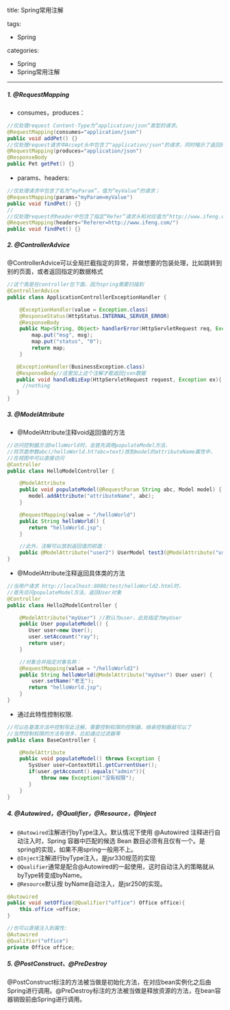 title: Spring常用注解

tags:
  - Spring

categories:
  - Spring
  - Spring常用注解

---
##### 1. @RequestMapping
- consumes，produces：

```java
//仅处理request Content-Type为“application/json”类型的请求。
@RequestMapping(consumes="application/json")
public void addPet() {}
//仅处理request请求中Accept头中包含了"application/json"的请求，同时暗示了返回的内容类型为application/json;
@RequestMapping(produces="application/json")
@ResponseBody
public Pet getPet() {}
```
<!--more-->
- params、headers:

```java
//仅处理请求中包含了名为“myParam”，值为“myValue”的请求；
@RequestMapping(params="myParam=myValue")
public void findPet() {}
//
//仅处理request的header中包含了指定“Refer”请求头和对应值为“http://www.ifeng.com/”的请求；
@RequestMapping(headers="Referer=http://www.ifeng.com/")
public void findPet() {}
```

##### 2. @ControllerAdvice
@ControllerAdvice可以全局拦截指定的异常，并做想要的包装处理，比如跳转到别的页面，或者返回指定的数据格式

```java
//这个类是在controller包下面，因为spring需要扫描到
@ControllerAdvice
public class ApplicationControllerExceptionHandler {

    @ExceptionHandler(value = Exception.class)
    @ResponseStatus(HttpStatus.INTERNAL_SERVER_ERROR)
    @ResponseBody
    public Map<String, Object> handlerError(HttpServletRequest req, Exception e) {
        map.put("msg", msg);
        map.put("status", "0");
        return map;
    }

   @ExceptionHandler(BusinessException.class)  
   @ResponseBody//这里加上这个注解才能返回json数据
   public void handleBizExp(HttpServletRequest request, Exception ex){
     //nothing
   }  
}
```
##### 3. @ModelAttribute
- @ModelAttribute注释void返回值的方法

```java
//访问控制器方法helloWorld时，会首先调用populateModel方法，
//将页面参数abc(/helloWorld.ht?abc=text)放到model的attributeName属性中，
//在视图中可以直接访问
@Controller
public class HelloModelController {

    @ModelAttribute
    public void populateModel(@RequestParam String abc, Model model) {  
       model.addAttribute("attributeName", abc);  
    }  

    @RequestMapping(value = "/helloWorld")  
    public String helloWorld() {  
       return "helloWorld.jsp";  
    }

    //此外，注解可以放到返回值的前面：
    public @ModelAttribute("user2") UserModel test3(@ModelAttribute("user2") UserModel user)
}
```
- @ModelAttribute注释返回具体类的方法

```java
//当用户请求 http://localhost:8080/test/helloWorld2.html时，
//首先访问populateModel方法，返回User对象
@Controller
public class Hello2ModelController {

    @ModelAttribute("myUser") //默认为user，此处指定为myUser
    public User populateModel() {  
       User user=new User();
       user.setAccount("ray");
       return user;
    }  

    //对象合并指定对象名称：
    @RequestMapping(value = "/helloWorld2")  
    public String helloWorld(@ModelAttribute("myUser") User user) {
        user.setName("老王");
       return "helloWorld.jsp";  
    }   
}
```
- 通过此特性控制权限.

```java
//可以在基类方法中控制写此注解，需要控制权限的控制器，继承控制器就可以了
//当然控制权限的方法有很多，比如通过过滤器等
public class BaseController {

    @ModelAttribute
    public void populateModel() throws Exception {  
       SysUser user=ContextUtil.getCurrentUser();
       if(user.getAccount().equals("admin")){
           throw new Exception("没有权限");
       }
    }  
}
```

##### 4. @Autowired，@Qualifier，@Resource，@Inject
- `@Autowired`注解进行byType注入。默认情况下使用 @Autowired 注释进行自动注入时，Spring 容器中匹配的候选 Bean 数目必须有且仅有一个。是spring的实现，如果不用spring一般用不上。
- `@Inject`注解进行byType注入，是jsr330规范的实现
- `@Qualifier`通常是配合@Autowired的一起使用，这时自动注入的策略就从byType转变成byName。
- `@Resource`默认按 byName自动注入，是jsr250的实现。

```java
@Autowired  
public void setOffice(@Qualifier("office") Office office){  
    this.office =office;  
}  

//也可以直接注入到属性:
@Autowired   
@Qualifier("office")   
private Office office;  
```
##### 5. @PostConstruct、@PreDestroy
@PostConstruct标注的方法被当做是初始化方法，在对应bean实例化之后由Spring进行调用。@PreDestroy标注的方法被当做是释放资源的方法，在bean容器销毁前由Spring进行调用。
